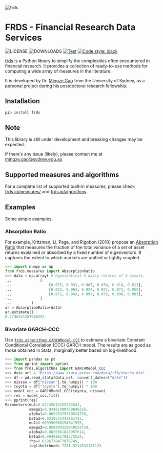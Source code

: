 ![frds](https://github.com/mgao6767/frds/raw/main/docs/source/images/frds_logo.png)

# FRDS - Financial Research Data Services

![LICENSE](https://img.shields.io/github/license/mgao6767/frds?color=blue) ![DOWNLOADS](https://img.shields.io/pypi/dm/frds?label=PyPI%20downloads) [![Test](https://github.com/mgao6767/frds/actions/workflows/test.yml/badge.svg)](https://github.com/mgao6767/frds/actions/workflows/test.yml) [![Code style: black](https://img.shields.io/badge/code%20style-black-000000.svg)](https://github.com/psf/black)

[frds](https://github.com/mgao6767/frds/) is a Python library to simplify the complexities often encountered in financial research. It provides a collection of ready-to-use methods for computing a wide array of measures in the literature. 

It is developed by Dr. [Mingze Gao](https://mingze-gao.com) from the University of Sydney, as a personal project during his postdoctoral research fellowship.

## Installation

```bash
pip install frds
```

## Note

This library is still under development and breaking changes may be expected.

If there's any issue (likely), please contact me at [mingze.gao@sydney.edu.au](mailto:mingze.gao@sydney.edu.au)

## Supported measures and algorithms

For a complete list of supported built-in measures, please check [frds.io/measures/](https://frds.io/measures/) and [frds.io/algorithms](https://frds.io/algorithms/).
## Examples

Some simple examples.

### Absorption Ratio

For example, Kritzman, Li, Page, and Rigobon (2010) propose an [Absorption Ratio](https://frds.io/measures/absorption_ratio/) that measures the fraction of the total variance of a set of asset returns explained or absorbed by a fixed number of eigenvectors. It captures the extent to which markets are unified or tightly coupled.

``` python
>>> import numpy as np
from frds.measures import AbsorptionRatio
>>> data = np.array( # Hypothetical 6 daily returns of 3 assets.
...             [
...                 [0.015, 0.031, 0.007, 0.034, 0.014, 0.011],
...                 [0.012, 0.063, 0.027, 0.023, 0.073, 0.055],
...                 [0.072, 0.043, 0.097, 0.078, 0.036, 0.083],
...             ]
...         )
ar = AbsorptionRatio(data)
ar.estimate()
0.7746543307660252
```

### Bivariate GARCH-CCC

Use [`frds.algorithms.GARCHModel_CCC`](https://frds.io/algorithms/garch-ccc) to estimate a bivariate Constant Conditional Correlation (CCC) GARCH model. The results are as good as those obtained in Stata, marginally better based on log-likelihood.

``` python 
>>> import pandas as pd
>>> from pprint import pprint
>>> from frds.algorithms import GARCHModel_CCC
>>> data_url = "https://www.stata-press.com/data/r18/stocks.dta"
>>> df = pd.read_stata(data_url, convert_dates=["date"])
>>> nissan = df["nissan"].to_numpy() * 100
>>> toyota = df["toyota"].to_numpy() * 100
>>> model_ccc = GARCHModel_CCC(toyota, nissan)
>>> res = model_ccc.fit()
>>> pprint(res)
Parameters(mu1=0.02745814255283541,
           omega1=0.03401400758840226,
           alpha1=0.06593379740524756,
           beta1=0.9219575443861723,
           mu2=0.009390068254041505,
           omega2=0.058694325049554734,
           alpha2=0.0830561828957614,
           beta2=0.9040961791372522,
           rho=0.6506770477876749,
           loglikelihood=-7281.321453218112)
```

